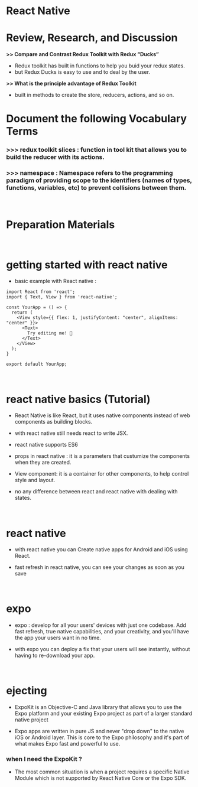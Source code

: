 # React Native

# Review, Research, and Discussion

**>> Compare and Contrast Redux Toolkit with Redux “Ducks”**

- Redux toolkit has built in functions to help you buid your redux states.
- but Redux Ducks is easy to use and to deal by the user.

**>> What is the principle advantage of Redux Toolkit**

- built in methods to create the store, reducers, actions, and so on.

# Document the following Vocabulary Terms

### >>> redux toolkit slices : function in tool kit that allows you to build the reducer with its actions.

### >>> namespace : Namespace refers to the programming paradigm of providing scope to the identifiers (names of types, functions, variables, etc) to prevent collisions between them.

<br/>

# Preparation Materials

<br/>

# getting started with react native

- basic example with React native :

```
import React from 'react';
import { Text, View } from 'react-native';

const YourApp = () => {
  return (
    <View style={{ flex: 1, justifyContent: "center", alignItems: "center" }}>
      <Text>
        Try editing me! 🎉
      </Text>
    </View>
  );
}

export default YourApp;
```

<br/>

# react native basics (Tutorial)

- React Native is like React, but it uses native components instead of web components as building blocks.

- with react native still needs react to write JSX.

- react native supports ES6

- props in react native : it is a parameters that custumize the components when they are created.

- View component: it is a container for other components, to help control style and layout.

- no any difference between react and react native with dealing with states.

<br/>

# react native

- with react native you can Create native apps for Android and iOS using React.

- fast refresh in react native, you can see your changes as soon as you save

  <br/>

# expo

- expo : develop for all your users' devices with just one codebase. Add fast refresh, true native capabilities, and your creativity, and you'll have the app your users want in no time.

- with expo you can deploy a fix that your users will see instantly, without having to re-download your app.

  <br/>

# ejecting

- ExpoKit is an Objective-C and Java library that allows you to use the Expo platform and your existing Expo project as part of a larger standard native project

- Expo apps are written in pure JS and never "drop down" to the native iOS or Android layer. This is core to the Expo philosophy and it's part of what makes Expo fast and powerful to use.

### when I need the ExpoKit ?

- The most common situation is when a project requires a specific Native Module which is not supported by React Native Core or the Expo SDK.
  ‎
